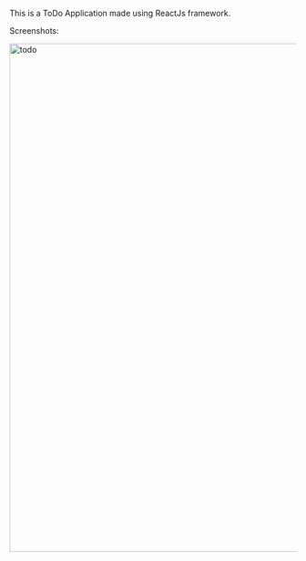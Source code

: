 This is a ToDo Application made using ReactJs framework.

Screenshots:

  <img width="893" alt="todo" src="https://user-images.githubusercontent.com/63180433/120532331-36e43600-c3fd-11eb-82ed-66c0e6c0925b.PNG">
